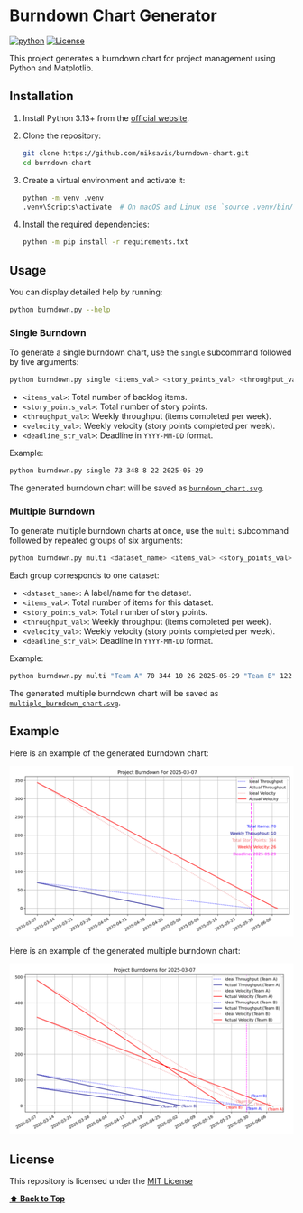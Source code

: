 # Burndown Chart Generator

[![python](https://img.shields.io/badge/Python-3.13-3776AB.svg?style=flat&logo=python&logoColor=white)](https://www.python.org)
[![License](https://img.shields.io/badge/License-MIT-green)](LICENSE)

This project generates a burndown chart for project management using Python and Matplotlib.

## Installation

1. Install Python 3.13+ from the [official website](https://www.python.org).

2. Clone the repository:

    ```sh
    git clone https://github.com/niksavis/burndown-chart.git
    cd burndown-chart
    ```

3. Create a virtual environment and activate it:

    ```sh
    python -m venv .venv
    .venv\Scripts\activate  # On macOS and Linux use `source .venv/bin/activate`
    ```

4. Install the required dependencies:

    ```sh
    python -m pip install -r requirements.txt
    ```

## Usage

You can display detailed help by running:

```sh
python burndown.py --help
```

### Single Burndown

To generate a single burndown chart, use the `single` subcommand followed by five arguments:

```sh
python burndown.py single <items_val> <story_points_val> <throughput_val> <velocity_val> <deadline_str_val>
```

- `<items_val>`: Total number of backlog items.
- `<story_points_val>`: Total number of story points.
- `<throughput_val>`: Weekly throughput (items completed per week).
- `<velocity_val>`: Weekly velocity (story points completed per week).
- `<deadline_str_val>`: Deadline in `YYYY-MM-DD` format.

Example:

```sh
python burndown.py single 73 348 8 22 2025-05-29
```

The generated burndown chart will be saved as [`burndown_chart.svg`](burndown_chart.svg).

### Multiple Burndown

To generate multiple burndown charts at once, use the `multi` subcommand followed by repeated groups of six arguments:

```sh
python burndown.py multi <dataset_name> <items_val> <story_points_val> <throughput_val> <velocity_val> <deadline_str_val> ...
```

Each group corresponds to one dataset:

- `<dataset_name>`: A label/name for the dataset.
- `<items_val>`: Total number of items for this dataset.
- `<story_points_val>`: Total number of story points.
- `<throughput_val>`: Weekly throughput (items completed per week).
- `<velocity_val>`: Weekly velocity (story points completed per week).
- `<deadline_str_val>`: Deadline in `YYYY-MM-DD` format.

Example:

```sh
python burndown.py multi "Team A" 70 344 10 26 2025-05-29 "Team B" 122 488 15 46 2025-05-29
```

The generated multiple burndown chart will be saved as [`multiple_burndown_chart.svg`](multiple_burndown_chart.svg).

## Example

Here is an example of the generated burndown chart:

![Burndown Chart](burndown_chart.svg)

Here is an example of the generated multiple burndown chart:

![Multiple Burndown Chart](multiple_burndown_chart.svg)

## License

This repository is licensed under the [MIT License](LICENSE)

**[⬆ Back to Top](#burndown-chart-generator)**
